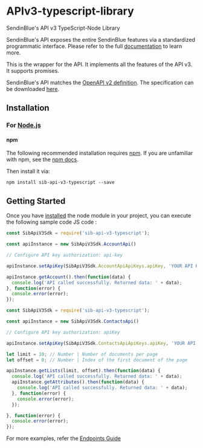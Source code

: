 # APIv3-typescript-library
SendinBlue's API v3 TypeScript-Node Library

SendinBlue's API exposes the entire SendinBlue features via a standardized programmatic interface. Please refer to the full [documentation](https://developers.sendinblue.com) to learn more.

This is the wrapper for the API. It implements all the features of the API v3. It supports promises.

SendinBlue's API matches the [OpenAPI v2 definition](https://www.openapis.org/). The specification can be downloaded [here](https://api.sendinblue.com/v3/swagger_definition.yml).

## Installation

### For [Node.js](https://nodejs.org/)

#### npm

The following recommended installation requires [npm](https://npmjs.org/). If you are unfamiliar with npm, see the [npm docs](https://npmjs.org/doc/).

Then install it via:

```shell
npm install sib-api-v3-typescript --save
```

## Getting Started

Once you have [installed](#installation) the node module in your project, you can execute the following sample code JS code :

```javascript
const SibApiV3Sdk = require('sib-api-v3-typescript');

const apiInstance = new SibApiV3Sdk.AccountApi()

// Configure API key authorization: api-key

apiInstance.setApiKey(SibApiV3Sdk.AccountApiApiKeys.apiKey, 'YOUR API KEY');

apiInstance.getAccount().then(function(data) {
  console.log('API called successfully. Returned data: ' + data);
}, function(error) {
  console.error(error);
});
```

```javascript
const SibApiV3Sdk = require('sib-api-v3-typescript');

const apiInstance = new SibApiV3Sdk.ContactsApi()

// Configure API key authorization: apiKey

apiInstance.setApiKey(SibApiV3Sdk.ContactsApiApiKeys.apiKey, 'YOUR API KEY');

let limit = 10; // Number | Number of documents per page
let offset = 0; // Number | Index of the first document of the page

apiInstance.getLists(limit, offset).then(function(data) {
  console.log('API called successfully. Returned data: ' + data);
  apiInstance.getAttributes().then(function(data) {
    console.log('API called successfully. Returned data: ' + data);
  }, function(error) {
    console.error(error);
  });

}, function(error) {
  console.error(error);
});
```

For more examples, refer the [Endpoints Guide](https://developers.sendinblue.com/reference)
